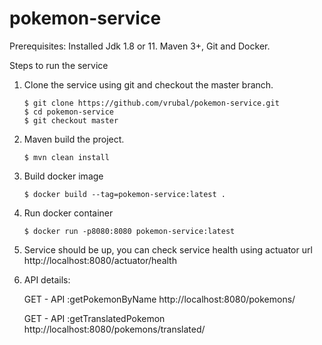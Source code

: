 # pokemon-service

Prerequisites:
Installed Jdk 1.8 or 11. Maven 3+, Git and Docker.

Steps to run the service

1. Clone the service using git and checkout the master branch.
   ```
   $ git clone https://github.com/vrubal/pokemon-service.git 
   $ cd pokemon-service
   $ git checkout master
   ```
2. Maven build the project.
   ```
   $ mvn clean install
   ```
3. Build docker image
   ```
   $ docker build --tag=pokemon-service:latest .
   ```
4. Run docker container
   ```
   $ docker run -p8080:8080 pokemon-service:latest
   ```
5. Service should be up, you can check service health using actuator url
   http://localhost:8080/actuator/health

6. API details:
   
   GET - API :getPokemonByName 
   http://localhost:8080/pokemons/<name>
  
   GET - API :getTranslatedPokemon
   http://localhost:8080/pokemons/translated/<name>

   
